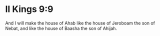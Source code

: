 # II Kings 9:9

And I will make the house of Ahab like the house of Jeroboam the son of Nebat, and like the house of Baasha the son of Ahijah.
